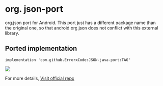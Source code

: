# org. json-port
org.json port for Android. This port just has a different package name than the original one, so that android org.json does not conflict with this external library.

## Ported implementation
```
implementation 'com.github.ErrorxCode:JSON-java-port:TAG'
```
[![](https://jitpack.io/v/Errorxcode/JsonPort.svg)](https://jitpack.io/#Errorxcode/JsonPort)

For more details, [Visit official repo](https://github.com/stleary/JSON-java)
